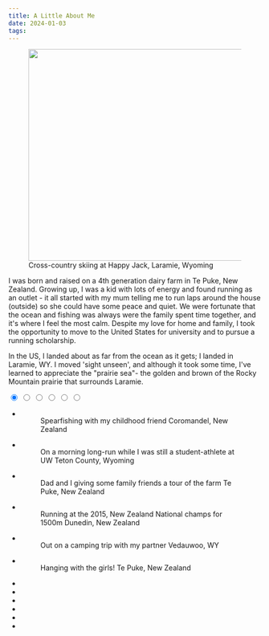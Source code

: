 ```yaml
---                                                                                       
title: A Little About Me
date: 2024-01-03
tags:
---
```



<figure>
  <img src="pictures/ski.jpeg" width="450" height="422" alt="">
  <figcaption>Cross-country skiing at Happy Jack, Laramie, Wyoming</figcaption>
</figure>

I was born and raised on a 4th generation dairy farm in Te Puke, New Zealand. Growing up, I was a kid with lots of energy and found running as an outlet - it all started with my mum telling me to run laps around the house (outside) so she could have some peace and quiet. We were fortunate that the ocean and fishing was always were the family spent time together, and it's where I feel the most calm. Despite my love for home and family, I took the opportunity to move to the United States for university and to pursue a running scholarship. 

In the US, I landed about as far from the ocean as it gets; I landed in Laramie, WY. I moved 'sight unseen', and although it took some time, I've learned to appreciate the "prairie sea"- the golden and brown of the Rocky Mountain prairie that surrounds Laramie. 


<section>
    <div class="container">
        <div class="carousel">
            <input type="radio" name="slides" checked="checked" id="slide-1">
            <input type="radio" name="slides" id="slide-2">
            <input type="radio" name="slides" id="slide-3">
            <input type="radio" name="slides" id="slide-4">
            <input type="radio" name="slides" id="slide-5">
            <input type="radio" name="slides" id="slide-6">
            <ul class="carousel__slides">
                <li class="carousel__slide">
                    <figure>
                        <div>
                            <img src="pictures/spearfishing.png" alt="">
                        </div>
                        <figcaption>
                            Spearfishing with my childhood friend 
                            <span class="credit">Coromandel, New Zealand</span>
                        </figcaption>
                    </figure>
                </li>
                <li class="carousel__slide">
                    <figure>
                        <div>
                            <img src="pictures/teton_run.png" alt="">
                        </div>
                        <figcaption>
                            On a morning long-run while I was still a student-athlete at UW
                            <span class="credit">Teton County, Wyoming</span>                            
                        </figcaption>
                    </figure>
                </li>
                <li class="carousel__slide">
                    <figure>
                        <div>
                            <img src="pictures/ute.jpeg" alt="">
                        </div>
                        <figcaption>
                            Dad and I giving some family friends a tour of the farm
                            <span class="credit">Te Puke, New Zealand</span>                            
                        </figcaption>
                    </figure>
                </li>
                <li class="carousel__slide">
                    <figure>
                        <div>
                            <img src="pictures/nz_champs.jpg" alt="">
                        </div>
                        <figcaption>
                            Running at the 2015, New Zealand National champs for 1500m 
                            <span class="credit">Dunedin, New Zealand </span>                            
                        </figcaption>
                    </figure>
                </li>
                <li class="carousel__slide">
                    <figure>
                        <div>
                            <img src="pictures/HanaandMe.png" alt="">
                        </div>
                        <figcaption>
                            Out on a camping trip with my partner 
                            <span class="credit">Vedauwoo, WY </span>                            
                        </figcaption>
                    </figure>
                </li>
                <li class="carousel__slide">
                    <figure>
                        <div>
                            <img src="pictures/cowshed.JPG" alt="">
                        </div>
                        <figcaption>
                            Hanging with the girls! 
                            <span class="credit">Te Puke, New Zealand</span>                            
                        </figcaption>
                    </figure>
                </li>
            </ul>    
            <ul class="carousel__thumbnails">
                <li>
                    <label for="slide-1"><img src="pictures/spearfishing.png" alt=""></label>
                </li>
                <li>
                    <label for="slide-2"><img src="pictures/teton_run.png" alt=""></label>
                </li>
                <li>
                    <label for="slide-3"><img src="pictures/ute.jpeg" alt=""></label>
                </li>
                <li>
                    <label for="slide-4"><img src="pictures/nz_champs.jpg" alt=""></label>
                </li>
                <li>
                    <label for="slide-5"><img src="pictures/HanaandMe.png" alt=""></label>
                </li>
                <li>
                    <label for="slide-6"><img src="pictures/cowshed.JPG" alt=""></label>
                </li>
            </ul>
        </div>
    </div>
</section>

<!--
- The farm
- Spearfishing 
- Running Scholarship to UW
-->